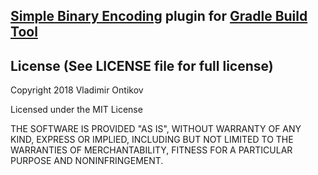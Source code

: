[Simple Binary Encoding](https://github.com/real-logic/simple-binary-encoding) plugin for [Gradle Build Tool](https://gradle.org/) 
------------------------------------------

License (See LICENSE file for full license)
------------------------------------------

Copyright 2018 Vladimir Ontikov

Licensed under the MIT License

THE SOFTWARE IS PROVIDED "AS IS", WITHOUT WARRANTY OF ANY KIND, EXPRESS OR
IMPLIED, INCLUDING BUT NOT LIMITED TO THE WARRANTIES OF MERCHANTABILITY,
FITNESS FOR A PARTICULAR PURPOSE AND NONINFRINGEMENT.